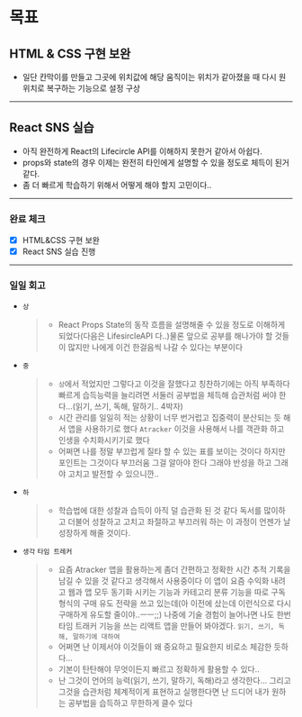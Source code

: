 # 목표

## HTML & CSS 구현 보완

- 일단 칸막이를 만들고 그곳에 위치값에 해당 움직이는 위치가 같아졌을 때 다시 원위치로 복구하는 기능으로 설정 구상

---

## React SNS 실습

- 아직 완전하게 React의 Lifecircle API를 이해하지 못한거 같아서 아쉽다.
- props와 state의 경우 이제는 완전히 타인에게 설명할 수 있을 정도로 체득이 된거 같다.
- 좀 더 빠르게 학습하기 위해서 어떻게 해야 할지 고민이다..

---

### 완료 체크

- [x] HTML&CSS 구현 보완
- [x] React SNS 실습 진행

---

### 일일 회고

- `상`
  > - React Props State의 동작 흐름을 설명해줄 수 있을 정도로 이해하게 되었다(다음은 LifesircleAPI 다..)물론 앞으로 공부를 해나가야 할 것들이 많지만 나에게 이건 한걸음씩 나갈 수 있다는 부분이다
- `중`
  > - `상`에서 적었지만 그렇다고 이것을 잘했다고 칭찬하기에는 아직 부족하다 빠르게 습득능력을 늘리려면 서둘러 공부법을 체득해 습관처럼 써야 한다...(읽기, 쓰기, 독해, 말하기.. 4박자)
  > - 시간 관리를 일일히 적는 상황이 너무 번거럽고 집중력이 분산되는 듯 해서 앱을 사용하기로 했다 `Atracker` 이것을 사용해서 나를 객관화 하고 인생을 수치화시키기로 했다
  > - 어쩌면 나를 정말 부끄럽게 질타 할 수 있는 표를 보이는 것이다 하지만 포인트는 그것이다 부끄러움 그걸 알아야 한다 그래야 반성을 하고 그래야 고치고 발전할 수 있으니깐..
- `하`
  > - 학습법에 대한 성찰과 습득이 아직 덜 습관화 된 것 같다 독서를 많이하고 더불어 성찰하고 고치고 좌절하고 부끄러워 하는 이 과정이 언젠가 날 성장하게 해줄 것이다.
- `생각`
  `타임 트레커`
  > - 요즘 Atracker 앱을 활용하는게 좀더 간편하고 정확한 시간 추적 기록을 남길 수 있을 것 같다고 생각해서 사용중이다 이 앱이 요즘 수익화 내려고 웹과 앱 모두 동기화 시키는 기능과 카테고리 분류 기능을 따로 구독 형식의 구매 유도 전략을 쓰고 있는데(아 이전에 샀는데 이런식으로 다시 구매하게 유도할 줄이야..ㅡㅡ;;) 나중에 기술 경험이 늘어나면 나도 한번 타임 트래커 기능을 쓰는 리액트 앱을 만들어 봐야겠다.
  >   `읽기, 쓰기, 독해, 말하기에 대하여`
  > - 어쩌면 난 이제서야 이것들이 왜 중요하고 필요한지 비로소 체감한 듯하다...
  > - 기본이 탄탄해야 무엇이든지 빠르고 정확하게 활용할 수 있다..
  > - 난 그것이 언어의 능력(읽기, 쓰기, 말하기, 독해)라고 생각한다... 그리고 그것을 습관처럼 체계적이게 표현하고 실행한다면 난 드디어 내가 원하는 공부법을 습득하고 무한하게 클수 있다
